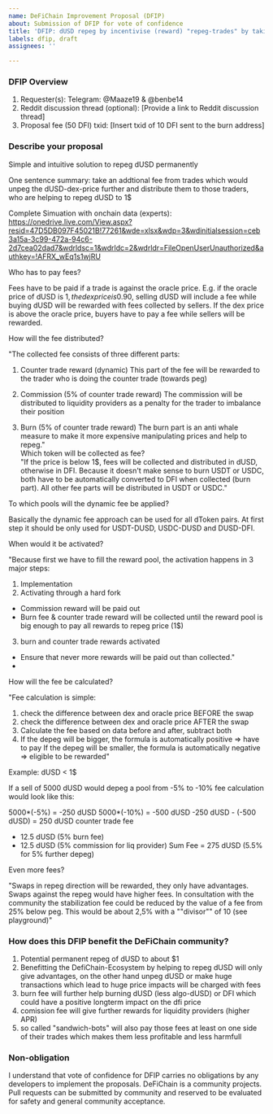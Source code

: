 ```yaml
---
name: DeFiChain Improvement Proposal (DFIP)
about: Submission of DFIP for vote of confidence
title: 'DFIP: dUSD repeg by incentivise (reward) "repeg-trades" by taking dynamic swap fee from "unpeg-trades'
labels: dfip, draft
assignees: ''

---
```


<!-- 
As part of the requirement for submission of DFIP for vote of confidence, you are required to pay 50 DFI fee for it to be voted on. After you have submitted this vote of , please transfer 50 DFI to the burn address `8defichainBurnAddressXXXXXXXdRQkSm` and take note of your `txid` and list it here. You may be required to prove that the transfer if yours if there are multiple CFP claims to it. 
Info: https://github.com/DeFiCh/dfips/issues/19

Optionally, you are also encouraged to submit a Reddit discussion thread as part of CFP to allow for a more open discussion with the community. Reddit discussion thread however does not require a fee, you can also use this process to sound out community's acceptance first before committing to it and paying the fee.

Take note that this is a vote of confidence for DFIP, it carries no obligations by the developers to implement the suggestions. DeFiChain is a community projects. Pull requests can be submitted by community and reserved to be evaluated for safety and general community acceptance.
-->

### DFIP Overview
1. Requester(s): Telegram: @Maaze19 & @benbe14
2. Reddit discussion thread (optional): [Provide a link to Reddit discussion thread]
3. Proposal fee (50 DFI) txid: [Insert txid of 10 DFI sent to the burn address]

### Describe your proposal
Simple and intuitive solution to repeg dUSD permanently

One sentence summary: take an addtional fee from trades which would unpeg the dUSD-dex-price further and distribute them to those traders, who are helping to repeg dUSD to 1$


Complete Simuation with onchain data (experts): https://onedrive.live.com/View.aspx?resid=47D5DB097F45021B!77261&wde=xlsx&wdp=3&wdinitialsession=ceb3a15a-3c99-472a-94c6-2d7cea02dad7&wdrldsc=1&wdrldc=2&wdrldr=FileOpenUserUnauthorized&authkey=!AFRX_wEq1s1wjRU

Who has to pay fees?	

Fees have to be paid if a trade is against the oracle price. E.g. if the oracle price of dUSD is 1$, the dex price is 0.90$, selling dUSD will include a fee while buying dUSD will be rewarded with fees collected by sellers. If the dex price is above the oracle price, buyers have to pay a fee while sellers will be rewarded.		

How will the fee distributed?					

"The collected fee consists of three different parts:
1. Counter trade reward (dynamic)
This part of the fee will be rewarded to the trader who is doing the counter trade (towards peg)

2. Commission (5% of counter trade reward)
The commission will be distributed to liquidity providers as a penalty for the trader to imbalance their position

3. Burn (5% of counter trade reward)
The burn part is an anti whale measure to make it more expensive manipulating prices and help to repeg."						
Which token will be collected as fee?						
"If the price is below 1$, fees will be collected and distributed in dUSD, otherwise in DFI.
Because it doesn't make sense to burn USDT or USDC, both have to be automatically converted to DFI when collected (burn part). All other fee parts will be distributed in USDT or USDC."	

To which pools will the dynamic fee be applied?	

Basically the dynamic fee approach can be used for all dToken pairs. At first step it should be only used for USDT-DUSD, USDC-DUSD and DUSD-DFI.			

When would it be activated?	

"Because first we have to fill the reward pool, the activation happens in 3 major steps:
1. Implementation
2. Activating through a hard fork
- Commission reward will be paid out
- Burn fee & counter trade reward will be collected until the reward pool is big enough to pay all rewards to repeg price (1$)
3. burn and counter trade rewards activated
- Ensure that never more rewards will be paid out than collected."		
- 				
How will the fee be calculated?			

"Fee calculation is simple:
1. check the difference between dex and oracle price BEFORE the swap
2. check the difference between dex and oracle price AFTER the swap
3. Calculate the fee based on data before and after, subtract both
4. If the depeg will be bigger, the formula is automatically positive => have to pay
If the depeg will be smaller, the formula is automatically negative => eligible to be rewarded"		

Example:
dUSD < 1$

If a sell of 5000 dUSD would depeg a pool from -5% to -10% fee calculation would look like this:

5000*(-5%) = -250 dUSD
5000*(-10%) = -500 dUSD
-250 dUSD - (-500 dUSD) = 250 dUSD counter trade fee
+ 12.5 dUSD (5% burn fee)
+ 12.5 dUSD (5% commission for liq provider)
Sum Fee = 275 dUSD (5.5% for 5% further depeg)

Even more fees?		

"Swaps in repeg direction will be rewarded, they only have advantages.
Swaps against the repeg would have higher fees.  In consultation with the community the stabilization fee could be reduced by the value of a fee from 25% below peg. 
This would be about 2,5% with a ""divisor"" of 10 (see playground)"						 

### How does this DFIP benefit the DeFiChain community?
1. Potential permanent repeg of dUSD to about $1
2. Benefitting the DefiChain-Ecosystem by helping to repeg dUSD will only give advantages, on the other hand unpeg dUSD or make huge transactions which lead to huge price impacts will be charged with fees
3. burn fee will further help burning dUSD (less algo-dUSD) or DFI which could have a positive longterm impact on the dfi price
4. comission fee will give further rewards for liquidity providers (higher APR)
5. so called "sandwich-bots" will also pay those fees at least on one side of their trades which makes them less profitable and less harmfull

 <!-- Leave the following intact -->
### Non-obligation
I understand that vote of confidence for DFIP carries no obligations by any developers to implement the proposals. DeFiChain is a community projects. Pull requests can be submitted by community and reserved to be evaluated for safety and general community acceptance.
